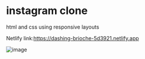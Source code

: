 # instagram clone

html and css using responsive layouts
 
Netlify link:https://dashing-brioche-5d3921.netlify.app

![image]()
